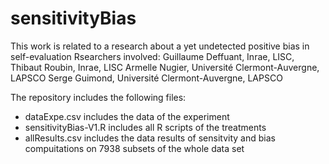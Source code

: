 # sensitivityBias
This work is related to a research about a yet undetected positive bias in self-evaluation
Rsearchers involved: 
Guillaume Deffuant, Inrae, LISC,
Thibaut Roubin, Inrae, LISC
Armelle Nugier, Université Clermont-Auvergne, LAPSCO
Serge Guimond, Université Clermont-Auvergne, LAPSCO

The repository includes the following files:
* dataExpe.csv includes the data of the experiment
* sensitivityBias-V1.R includes all R scripts of the treatments
* allResults.csv includes the data results of sensitvity and bias compuitations on 7938 subsets of the whole data set
